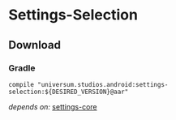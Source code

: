 Settings-Selection
===============

## Download ##

### Gradle ###

    compile "universum.studios.android:settings-selection:${DESIRED_VERSION}@aar"

_depends on:_
[settings-core](https://github.com/universum-studios/android_settings/tree/master/library-core)